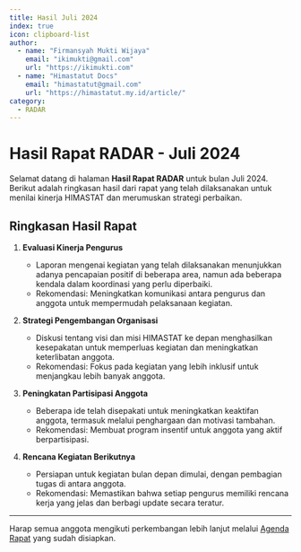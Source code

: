 ```yaml
--- 
title: Hasil Juli 2024
index: true
icon: clipboard-list
author:
  - name: "Firmansyah Mukti Wijaya"
    email: "ikimukti@gmail.com"
    url: "https://ikimukti.com"
  - name: "Himastatut Docs"
    email: "himastatut@gmail.com"
    url: "https://himastatut.my.id/article/"
category:
  - RADAR
--- 
```


# Hasil Rapat RADAR - Juli 2024

Selamat datang di halaman **Hasil Rapat RADAR** untuk bulan Juli 2024. Berikut adalah ringkasan hasil dari rapat yang telah dilaksanakan untuk menilai kinerja HIMASTAT dan merumuskan strategi perbaikan.

## Ringkasan Hasil Rapat
1. **Evaluasi Kinerja Pengurus**
   - Laporan mengenai kegiatan yang telah dilaksanakan menunjukkan adanya pencapaian positif di beberapa area, namun ada beberapa kendala dalam koordinasi yang perlu diperbaiki.
   - Rekomendasi: Meningkatkan komunikasi antara pengurus dan anggota untuk mempermudah pelaksanaan kegiatan.

2. **Strategi Pengembangan Organisasi**
   - Diskusi tentang visi dan misi HIMASTAT ke depan menghasilkan kesepakatan untuk memperluas kegiatan dan meningkatkan keterlibatan anggota.
   - Rekomendasi: Fokus pada kegiatan yang lebih inklusif untuk menjangkau lebih banyak anggota.

3. **Peningkatan Partisipasi Anggota**
   - Beberapa ide telah disepakati untuk meningkatkan keaktifan anggota, termasuk melalui penghargaan dan motivasi tambahan.
   - Rekomendasi: Membuat program insentif untuk anggota yang aktif berpartisipasi.

4. **Rencana Kegiatan Berikutnya**
   - Persiapan untuk kegiatan bulan depan dimulai, dengan pembagian tugas di antara anggota.
   - Rekomendasi: Memastikan bahwa setiap pengurus memiliki rencana kerja yang jelas dan berbagi update secara teratur.

--- 

Harap semua anggota mengikuti perkembangan lebih lanjut melalui [Agenda Rapat](./radar202407_agenda.md) yang sudah disiapkan.
